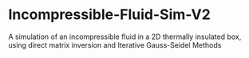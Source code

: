 # Incompressible-Fluid-Sim-V2
A simulation of an incompressible fluid in a 2D thermally insulated box, using direct matrix inversion and Iterative Gauss-Seidel Methods
